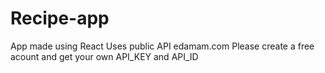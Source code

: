 # Recipe-app

App made using React
Uses public API edamam.com
Please create a free acount and get your own API_KEY and API_ID

